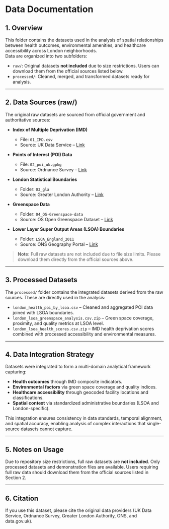 # Data Documentation

## 1. Overview
This folder contains the datasets used in the analysis of spatial relationships between health outcomes, environmental amenities, and healthcare accessibility across London neighborhoods.  
Data are organized into two subfolders:  
- `raw/`: Original datasets **not included** due to size restrictions. Users can download them from the official sources listed below.  
- `processed/`: Cleaned, merged, and transformed datasets ready for analysis.  

---

## 2. Data Sources (raw/)
The original raw datasets are sourced from official government and authoritative sources:  

- **Index of Multiple Deprivation (IMD)**  
  - File: `01_IMD.csv`  
  - Source: UK Data Service – [Link](https://data.geods.ac.uk/dataset/index-of-multiple-deprivation-imd/resource/6232c48b-ac82-49ac-a77c-0693a68b33e4)  

- **Points of Interest (POI) Data**  
  - File: `02_poi_uk.gpkg`  
  - Source: Ordnance Survey – [Link](https://docs.os.uk/os-downloads/addressing-and-location/points-of-interest)  

- **London Statistical Boundaries**  
  - Folder: `03_gla`  
  - Source: Greater London Authority – [Link](https://data.london.gov.uk/dataset/statistical-gis-boundary-files-london/)  

- **Greenspace Data**  
  - Folder: `04_OS-Greenspace-data`  
  - Source: OS Open Greenspace Dataset – [Link](https://www.data.gov.uk/dataset/4c1fe120-a920-4f6d-bc41-8fd4586bd662/os-open-greenspace1)  

- **Lower Layer Super Output Areas (LSOA) Boundaries**  
  - Folder: `LSOA_England_2011`  
  - Source: ONS Geography Portal – [Link](https://geoportal.statistics.gov.uk/datasets/ons::lower-layer-super-output-areas-december-2011-boundaries-ew-bfc-v3/about)  

> **Note:** Full raw datasets are not included due to file size limits. Please download them directly from the official sources above.  

---

## 3. Processed Datasets
The `processed/` folder contains the integrated datasets derived from the raw sources. These are directly used in the analysis:  

- `london_health_poi_by_lsoa.csv` – Cleaned and aggregated POI data joined with LSOA boundaries.  
- `london_lsoa_greenspace_analysis.csv.zip` – Green space coverage, proximity, and quality metrics at LSOA level.  
- `london_lsoa_health_scores.csv.zip` – IMD health deprivation scores combined with processed accessibility and environmental measures.  

---

## 4. Data Integration Strategy
Datasets were integrated to form a multi-domain analytical framework capturing:  

- **Health outcomes** through IMD composite indicators.  
- **Environmental factors** via green space coverage and quality indices.  
- **Healthcare accessibility** through geocoded facility locations and classifications.  
- **Spatial context** via standardized administrative boundaries (LSOA and London-specific).  

This integration ensures consistency in data standards, temporal alignment, and spatial accuracy, enabling analysis of complex interactions that single-source datasets cannot capture.  

---

## 5. Notes on Usage
Due to repository size restrictions, full raw datasets are **not included**. Only processed datasets and demonstration files are available. Users requiring full raw data should download them from the official sources listed in Section 2.  

---

## 6. Citation
If you use this dataset, please cite the original data providers (UK Data Service, Ordnance Survey, Greater London Authority, ONS, and data.gov.uk).  

